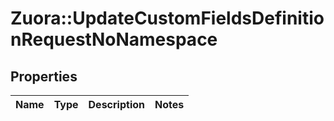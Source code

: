 # Zuora::UpdateCustomFieldsDefinitionRequestNoNamespace

## Properties
Name | Type | Description | Notes
------------ | ------------- | ------------- | -------------


